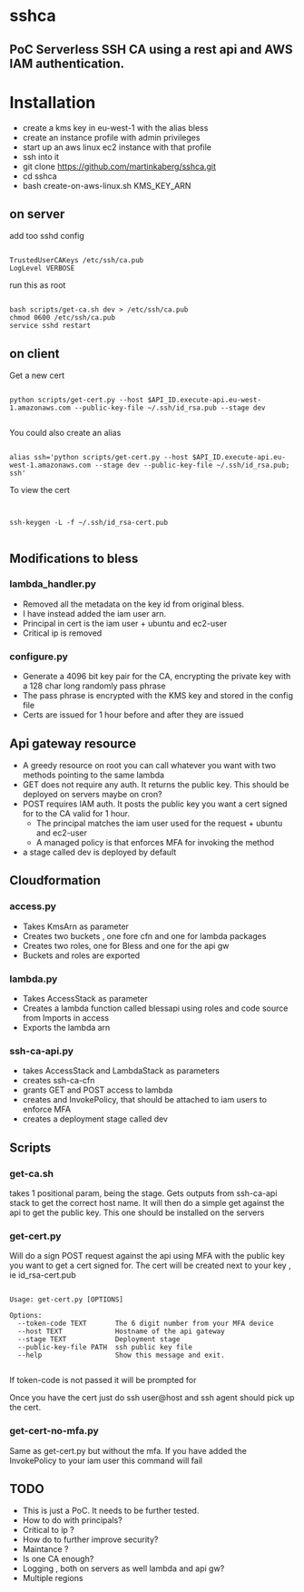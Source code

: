 # sshca

## PoC Serverless SSH CA using a rest api and AWS IAM authentication.


# Installation


* create a kms key in eu-west-1 with the alias bless
* create an instance profile with admin privileges
* start up an aws linux ec2 instance with that profile
* ssh into it
* git clone https://github.com/martinkaberg/sshca.git
* cd sshca
* bash create-on-aws-linux.sh KMS_KEY_ARN



## on server

add too sshd config


```

TrustedUserCAKeys /etc/ssh/ca.pub
LogLevel VERBOSE

```


run this as root


```

bash scripts/get-ca.sh dev > /etc/ssh/ca.pub
chmod 0600 /etc/ssh/ca.pub
service sshd restart

```


## on client
Get a new cert


```

python scripts/get-cert.py --host $API_ID.execute-api.eu-west-1.amazonaws.com --public-key-file ~/.ssh/id_rsa.pub --stage dev


```


You could also create an alias


```

alias ssh='python scripts/get-cert.py --host $API_ID.execute-api.eu-west-1.amazonaws.com --stage dev --public-key-file ~/.ssh/id_rsa.pub; ssh'

```


To view the cert


```


ssh-keygen -L -f ~/.ssh/id_rsa-cert.pub


```



## Modifications to bless


### lambda_handler.py

* Removed all the metadata on the key id from original bless.
* I have instead added the iam user arn.
* Principal in cert is the iam user  + ubuntu and ec2-user
* Critical ip is removed

### configure.py

* Generate a 4096 bit key pair for the CA,  encrypting the private key with a 128 char long randomly pass phrase
* The pass phrase is encrypted with the KMS key and stored in the config file
* Certs are issued for 1 hour before and after they are issued

## Api gateway resource

* A greedy resource on root you can call whatever you want with two methods pointing to the same lambda
* GET does not require any auth. It returns the public key. This should be deployed on servers maybe on cron?
* POST requires IAM auth. It posts the public key you want a cert signed for to the CA valid for 1 hour.
	* The principal matches the iam user used for the request + ubuntu and ec2-user
	* A managed policy is that enforces MFA for invoking the method
* a stage called dev is deployed by default


## Cloudformation

### access.py

* Takes KmsArn as parameter
* Creates two buckets , one fore cfn and one for lambda packages
* Creates two roles,  one for Bless and one for the api gw
* Buckets and roles are exported

### lambda.py

* Takes AccessStack as parameter
* Creates a lambda function called blessapi using roles and code source from Imports in access
* Exports the lambda arn

### ssh-ca-api.py

* takes AccessStack and LambdaStack as parameters
* creates ssh-ca-cfn
* grants GET and POST access to lambda
* creates and InvokePolicy, that should be attached to iam users to enforce MFA
* creates a deployment stage called dev


## Scripts

### get-ca.sh
takes 1 positional param, being the stage. Gets outputs from ssh-ca-api stack to get the correct host name. It will then
do a simple get against the api to get the public key. This one should be installed on the servers

### get-cert.py
Will do a sign POST request against the api using MFA with the public key you want to get a cert signed for.
The cert will be created next to your key , ie id_rsa-cert.pub


```

Usage: get-cert.py [OPTIONS]

Options:
  --token-code TEXT       The 6 digit number from your MFA device
  --host TEXT             Hostname of the api gateway
  --stage TEXT            Deployment stage
  --public-key-file PATH  ssh public key file
  --help                  Show this message and exit.


```


If token-code is not passed it will be prompted for

Once you have the cert just do ssh user@host and ssh agent should pick up the cert.

### get-cert-no-mfa.py
Same as get-cert.py but without the mfa.  If you have added the InvokePolicy to your iam user this command will fail


## TODO
* This is just a PoC. It needs to be further tested.
* How to do with principals?
* Critical to ip ?
* How do to further improve security?
* Maintance ?
* Is one CA enough?
* Logging , both on servers as well lambda and api gw?
* Multiple regions




